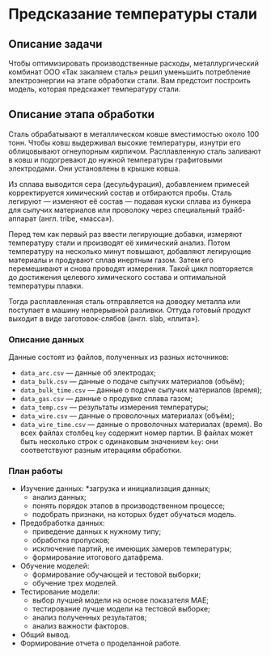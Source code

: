 # Предсказание температуры стали
## Описание задачи
Чтобы оптимизировать производственные расходы, металлургический комбинат ООО «Так закаляем сталь» решил уменьшить потребление электроэнергии на этапе обработки стали. Вам предстоит построить модель, которая предскажет температуру стали.

## Описание этапа обработки
Сталь обрабатывают в металлическом ковше вместимостью около 100 тонн. Чтобы ковш выдерживал высокие температуры, изнутри его облицовывают огнеупорным кирпичом. Расплавленную сталь заливают в ковш и подогревают до нужной температуры графитовыми электродами. Они установлены в крышке ковша.

Из сплава выводится сера (десульфурация), добавлением примесей корректируется химический состав и отбираются пробы. Сталь легируют — изменяют её состав — подавая куски сплава из бункера для сыпучих материалов или проволоку через специальный трайб-аппарат (англ. tribe, «масса»).

Перед тем как первый раз ввести легирующие добавки, измеряют температуру стали и производят её химический анализ. Потом температуру на несколько минут повышают, добавляют легирующие материалы и продувают сплав инертным газом. Затем его перемешивают и снова проводят измерения. Такой цикл повторяется до достижения целевого химического состава и оптимальной температуры плавки.

Тогда расплавленная сталь отправляется на доводку металла или поступает в машину непрерывной разливки. Оттуда готовый продукт выходит в виде заготовок-слябов (англ. slab, «плита»).

### Описание данных
Данные состоят из файлов, полученных из разных источников:

* `data_arc.csv` — данные об электродах;
* `data_bulk.csv` — данные о подаче сыпучих материалов (объём);
* `data_bulk_time.csv` — данные о подаче сыпучих материалов (время);
* `data_gas.csv` — данные о продувке сплава газом;
* `data_temp.csv` — результаты измерения температуры;
* `data_wire.csv` — данные о проволочных материалах (объём);
* `data_wire_time.csv` — данные о проволочных материалах (время).
Во всех файлах столбец `key` содержит номер партии. В файлах может быть несколько строк с одинаковым значением `key`: они соответствуют разным итерациям обработки.

### План работы
* Изучение данных:
    *загрузка и инициализация данных;
    * анализ данных;
    * понять порядок этапов в производственном процессе;
    * подобрать признаки, на которых будет обучаться модель.
* Предобработка данных:
    * приведение данных к нужному типу;
    * обработка пропусков;
    * исключение партий, не имеющих замеров температуры;
    * формирование итогового датафрема.
* Обучение моделей:
    * формирование обучающей и тестовой выборки;
    * обучение трех моделей.
* Тестирование модели:
    * выбор лучшей модели на основе показателя MAE;
    * тестирование лучше модели на тестовой выборке;
    * анализ полученных результатов;
    * анализ важности факторов.
* Общий вывод.
* Формирование отчета о проделанной работе.

